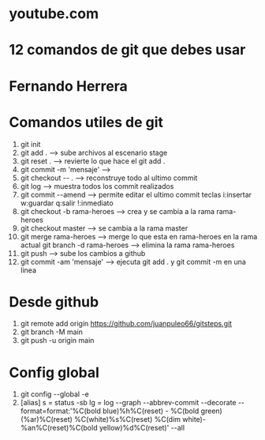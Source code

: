 # youtube.com

# 12 comandos de git que debes usar

# Fernando Herrera

# Comandos utiles de git

1.  git init
2.  git add . --> sube archivos al escenario stage
3.  git reset . --> revierte lo que hace el git add .
4.  git commit -m 'mensaje' -->
5.  git checkout -- . --> reconstruye todo al ultimo commit
6.  git log --> muestra todos los commit realizados
7.  git commit --amend --> permite editar el ultimo commit teclas i:insertar w:guardar q:salir !:inmediato
8.  git checkout -b rama-heroes --> crea y se cambia a la rama rama-heroes
9.  git checkout master --> se cambia a la rama master
10. git merge rama-heroes --> merge lo que esta en rama-heroes en la rama actual
    git branch -d rama-heroes --> elimina la rama rama-heroes
11. git push --> sube los cambios a github
12. git commit -am 'mensaje' --> ejecuta git add . y git commit -m en una linea

# Desde github

1. git remote add origin https://github.com/juanpuleo66/gitsteps.git
2. git branch -M main
3. git push -u origin main

# Config global

1. git config --global -e
2. [alias]
   s = status -sb
   lg = log --graph --abbrev-commit --decorate --format=format:'%C(bold blue)%h%C(reset) - %C(bold green)(%ar)%C(reset) %C(white)%s%C(reset) %C(dim white)- %an%C(reset)%C(bold yellow)%d%C(reset)' --all
